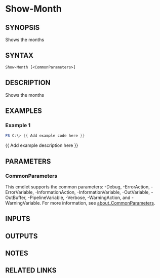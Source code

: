 ﻿---
external help file: PoshFunctions-help.xml
Module Name: poshfunctions
online version:
schema: 2.0.0
---

# Show-Month

## SYNOPSIS
Shows the months

## SYNTAX

```
Show-Month [<CommonParameters>]
```

## DESCRIPTION
Shows the months

## EXAMPLES

### Example 1
```powershell
PS C:\> {{ Add example code here }}
```

{{ Add example description here }}

## PARAMETERS

### CommonParameters
This cmdlet supports the common parameters: -Debug, -ErrorAction, -ErrorVariable, -InformationAction, -InformationVariable, -OutVariable, -OutBuffer, -PipelineVariable, -Verbose, -WarningAction, and -WarningVariable. For more information, see [about_CommonParameters](http://go.microsoft.com/fwlink/?LinkID=113216).

## INPUTS

## OUTPUTS

## NOTES

## RELATED LINKS
